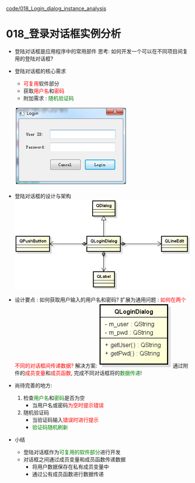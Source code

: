 [code/018_Login_dialog_instance_analysis](code/018_Login_dialog_instance_analysis)
# 018_登录对话框实例分析
- 登陆对话框是应用程序中的常用部件
    思考:
    如何开发一个可以在不同项目间复用的登陆对话框?

- 登陆对话框的核心需求
    - <font color = red>可复用</font>软件部分
    - 获取<font color = red>用户名</font>和<font color = red>密码</font>
    - 附加需求 : <font color = green>随机验证码</font>

    ![](_v_images_018/1.png)

- 登陆对话框的设计与架构
    ![](_v_images_018/2.png)

- 设计要点 : 如何获取用户输入的用户名和密码?
    扩展为通用问题 : <font color = red>如何在两个不同的对话框间传递数据?</font>
    解决方案:
    ![](_v_images_018/3.png)
    通过附件的<font color = red>成员变量</font>和<font color = red>成员函数</font>,
    完成不同对话框将的<font color = green>数据传递</font>!

- 尚待完善的地方:
    1. 检查<font color = green>用户名</font>和<font color = green>密码</font>是否为空
        - 当用户名或密码<font color = red>为空时提示错误</font>
    2. 随机验证码
        - 当验证码输入<font color = red>错误时进行提示</font>
        - <font color = green>验证码随机刷新</font>

- 小结
    - 登陆对话框作为<font color = green>可复用的软件部分</font>进行开发
    - 对话框之间通过成员变量和成员函数传递数据
        - 将用户数据保存在私有成员变量中
        - 通过公有成员函数进行数据传递

